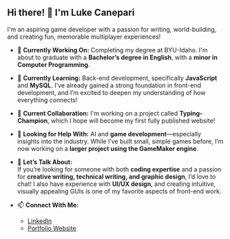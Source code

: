 ## Hi there! 👋 I'm Luke Canepari

I'm an aspiring game developer with a passion for writing, world-building, and creating fun, memorable multiplayer experiences!

- 🔭 **Currently Working On:** Completing my degree at BYU-Idaho. I'm about to graduate with a **Bachelor’s degree in English**, with a **minor in Computer Programming**.
  
- 🌱 **Currently Learning:** Back-end development, specifically **JavaScript** and **MySQL**. I've already gained a strong foundation in front-end development, and I’m excited to deepen my understanding of how everything connects!

- 👯 **Current Collaboration:** I'm working on a project called **Typing-Champion**, which I hope will become my first fully published website!

- 🤔 **Looking for Help With:** AI and **game development**—especially insights into the industry. While I’ve built small, simple games before, I’m now working on a **larger project using the GameMaker engine**.

- 💬 **Let’s Talk About:**  
  If you’re looking for someone with both **coding expertise** and a passion for **creative writing, technical writing, and graphic design**, I’d love to chat! I also have experience with **UI/UX design**, and creating intuitive, visually appealing GUIs is one of my favorite aspects of front-end work.

- 📫 **Connect With Me:**  
  - [LinkedIn](https://www.linkedin.com/in/luke-canepari-39a4aa262/)  
  - [Portfolio Website](https://canepari-luke.github.io/portfolio-website/) 
